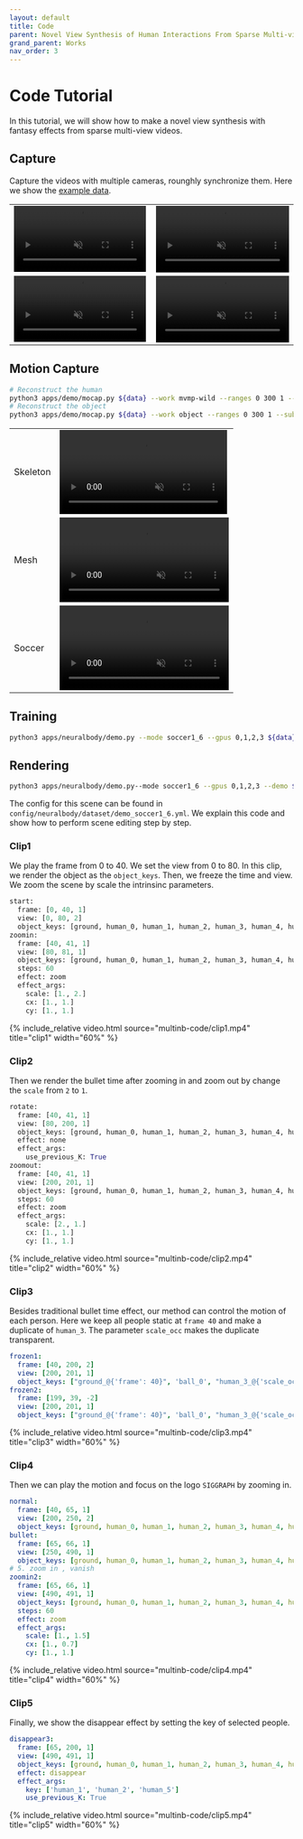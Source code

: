 ```yaml
---
layout: default
title: Code
parent: Novel View Synthesis of Human Interactions From Sparse Multi-view Videos
grand_parent: Works
nav_order: 3
---
```


# Code Tutorial

In this tutorial, we will show how to make a novel view synthesis with fantasy effects from sparse multi-view videos.

## Capture

Capture the videos with multiple cameras, rounghly synchronize them. Here we show the [example data](https://zjueducn-my.sharepoint.com/:u:/g/personal/s_q_zju_edu_cn/EUrwsDgin4JKlxtsXY_qOcUBozki-kUY65-9BOvd2-AzbQ?e=OOVqCF).

<table cellspacing="0">
    <thead>
    </thead>
    <tbody id="demo">
      <tr>
        <td>
          <video width="99%" playsinline="" autoplay="autoplay" loop="loop" preload="" muted=""><source src="multinb-code/1.mp4" type="video/mp4">
          </video>
        </td>
        <td>
          <video width="100%" playsinline="" autoplay="autoplay" loop="loop" preload="" muted=""><source src="multinb-code/3.mp4" type="video/mp4">
          </video>
        </td>
      </tr>
      <tr>
        <td>
          <video width="99%" playsinline="" autoplay="autoplay" loop="loop" preload="" muted=""><source src="multinb-code/5.mp4" type="video/mp4">
          </video>
        </td>
        <td>
          <video width="100%" playsinline="" autoplay="autoplay" loop="loop" preload="" muted=""><source src="multinb-code/7.mp4" type="video/mp4">
          </video>
        </td>
      </tr>
    </tbody>
</table>

## Motion Capture

```bash
# Reconstruct the human
python3 apps/demo/mocap.py ${data} --work mvmp-wild --ranges 0 300 1 --subs_vis 1 3 5 7 --pids 0 1 2 3 4 5
# Reconstruct the object
python3 apps/demo/mocap.py ${data} --work object --ranges 0 300 1 --subs_vis 1 3 5 7
```

<table cellspacing="0">
    <thead>
    </thead>
    <tbody id="demo">
      <tr>
        <td>Skeleton
        </td>
        <td>
          <video width="99%" playsinline="" autoplay="autoplay" loop="loop" preload="" muted=""><source src="multinb-code/soccer1_6_keypoints.mp4" type="video/mp4">
          </video>
        </td>
      </tr>
      <tr>
        <td>Mesh
        </td>
        <td>
          <video width="100%" playsinline="" autoplay="autoplay" loop="loop" preload="" muted=""><source src="multinb-code/soccer1_6_smpl.mp4" type="video/mp4">
          </video>
        </td>
      </tr>
      <tr>
        <td>Soccer
        </td>
        <td>
          <video width="100%" playsinline="" autoplay="autoplay" loop="loop" preload="" muted=""><source src="multinb-code/soccer1_6_object.mp4" type="video/mp4">
          </video>
        </td>
      </tr>
    </tbody>
</table>

## Training

```bash
python3 apps/neuralbody/demo.py --mode soccer1_6 --gpus 0,1,2,3 ${data}
```

## Rendering

```bash
python3 apps/neuralbody/demo.py--mode soccer1_6 --gpus 0,1,2,3 --demo ${data} 
```

The config for this scene can be found in `config/neuralbody/dataset/demo_soccer1_6.yml`. We explain this code and show how to perform scene editing step by step.

### Clip1

We play the frame from 0 to 40. We set the view from 0 to 80. In this clip, we render the object as the `object_keys`. Then, we freeze the time and view. We zoom the scene by scale the intrinsinc parameters.

```python
start:
  frame: [0, 40, 1]
  view: [0, 80, 2]
  object_keys: [ground, human_0, human_1, human_2, human_3, human_4, human_5, ball_0]
zoomin:
  frame: [40, 41, 1]
  view: [80, 81, 1]
  object_keys: [ground, human_0, human_1, human_2, human_3, human_4, human_5, ball_0]
  steps: 60
  effect: zoom
  effect_args:
    scale: [1., 2.]
    cx: [1., 1.]
    cy: [1., 1.]
```

{% include_relative video.html source="multinb-code/clip1.mp4" title="clip1" width="60%" %}

### Clip2

Then we render the bullet time after zooming in and zoom out by change the `scale` from `2` to `1`.

```python
rotate:
  frame: [40, 41, 1]
  view: [80, 200, 1]
  object_keys: [ground, human_0, human_1, human_2, human_3, human_4, human_5, ball_0]
  effect: none
  effect_args:
    use_previous_K: True
zoomout:
  frame: [40, 41, 1]
  view: [200, 201, 1]
  object_keys: [ground, human_0, human_1, human_2, human_3, human_4, human_5, ball_0]
  steps: 60
  effect: zoom
  effect_args:
    scale: [2., 1.]
    cx: [1., 1.]
    cy: [1., 1.]
```

{% include_relative video.html source="multinb-code/clip2.mp4" title="clip2" width="60%" %}

### Clip3

Besides traditional bullet time effect, our method can control the motion of each person. Here we keep all people static at `frame 40` and make a duplicate of `human_3`. The parameter `scale_occ` makes the duplicate transparent.

```yml
frozen1:
  frame: [40, 200, 2]
  view: [200, 201, 1]
  object_keys: ["ground_@{'frame': 40}", 'ball_0', "human_3_@{'scale_occ': 0.2}", "human_0_@{'frame': 40}", "human_1_@{'frame': 40}", "human_2_@{'frame': 40}", "human_3_@{'frame': 40}", "human_4_@{'frame': 40}", "human_5_@{'frame': 40}"]
frozen2:
  frame: [199, 39, -2]
  view: [200, 201, 1]
  object_keys: ["ground_@{'frame': 40}", 'ball_0', "human_3_@{'scale_occ': 0.2}", "human_0_@{'frame': 40}", "human_1_@{'frame': 40}", "human_2_@{'frame': 40}", "human_3_@{'frame': 40}", "human_4_@{'frame': 40}", "human_5_@{'frame': 40}"]
```

{% include_relative video.html source="multinb-code/clip3.mp4" title="clip3" width="60%" %}

### Clip4

Then we can play the motion and focus on the logo `SIGGRAPH` by zooming in.

```yml
normal:
  frame: [40, 65, 1]
  view: [200, 250, 2]
  object_keys: [ground, human_0, human_1, human_2, human_3, human_4, human_5, ball_0]
bullet:
  frame: [65, 66, 1]
  view: [250, 490, 1]
  object_keys: [ground, human_0, human_1, human_2, human_3, human_4, human_5, ball_0]
# 5. zoom in , vanish
zoomin2:
  frame: [65, 66, 1]
  view: [490, 491, 1]
  object_keys: [ground, human_0, human_1, human_2, human_3, human_4, human_5, ball_0]
  steps: 60
  effect: zoom
  effect_args:
    scale: [1., 1.5]
    cx: [1., 0.7]
    cy: [1., 1.]
```

{% include_relative video.html source="multinb-code/clip4.mp4" title="clip4" width="60%" %}

### Clip5

Finally, we show the disappear effect by setting the key of selected people.

```yml
disappear3:
  frame: [65, 200, 1]
  view: [490, 491, 1]
  object_keys: [ground, human_0, human_1, human_2, human_3, human_4, human_5, ball_0]
  effect: disappear
  effect_args:
    key: ['human_1', 'human_2', 'human_5']
    use_previous_K: True
```

{% include_relative video.html source="multinb-code/clip5.mp4" title="clip5" width="60%" %}

